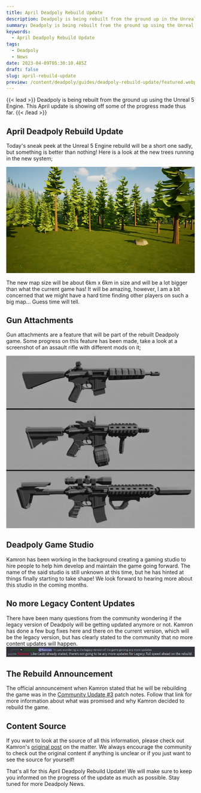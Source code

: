 ```yaml
---
title: April Deadpoly Rebuild Update
description: Deadpoly is being rebuilt from the ground up in the Unreal 5 Engine. This update is the April Deadpoly Rebuild Update of progress.
summary: Deadpoly is being rebuilt from the ground up using the Unreal 5 Engine. This April Deadpoly Rebuild Update is showing off some of the progress made thus far.
keywords: 
  - April Deadpoly Rebuild Update
tags:
  - Deadpoly
  - News
date: 2023-04-09T05:30:10.485Z
draft: false
slug: april-rebuild-update
preview: /content/deadpoly/guides/deadpoly-rebuild-update/featured.webp
---
```



{{< lead >}}
Deadpoly is being rebuilt from the ground up using the Unreal 5 Engine. This April update is showing off some of the progress made thus far. 
{{< /lead >}}

## April Deadpoly Rebuild Update
Today's sneak peek at the Unreal 5 Engine rebuild will be a short one sadly, but something is better than nothing! Here is a look at the new trees running in the new system;

![Deadpoly April Rebuild](featured.webp)

The new map size will be about 6km x 6km in size and will be a lot bigger than what the current game has! It will be amazing, however, I am a bit concerned that we might have a hard time finding other players on such a big map... Guess time will tell.

## Gun Attachments
Gun attachments are a feature that will be part of the rebuilt Deadpoly game. Some progress on this feature has been made, take a look at a screenshot of an assault rifle with different mods on it;

![Deadpoly April Rebuild Gun Attachments](img/guns.webp)

## Deadpoly Game Studio
Kamron has been working in the background creating a gaming studio to hire people to help him develop and maintain the game going forward. The name of the said studio is still unknown at this time, but he has hinted at things finally starting to take shape! We look forward to hearing more about this studio in the coming months.

## No more Legacy Content Updates
There have been many questions from the community wondering if the legacy version of Deadpoly will be getting updated anymore or not. Kamron has done a few bug fixes here and there on the current version, which will be the legacy version, but has clearly stated to the community that no more content updates will happen. 
![Deadpoly April Rebuild Discord Message](img/discord.webp)

## The Rebuild Announcement
The official announcement when Kamron stated that he will be rebuilding the game was in the [Community Update #3](https://store.steampowered.com/news/app/1621070/view/3705938838428060529) patch notes. Follow that link for more information about what was promised and why Kamron decided to rebuild the game.

## Content Source
If you want to look at the source of all this information, please check out Kamron's [original post](https://store.steampowered.com/news/app/1621070/view/3681170860467962673) on the matter. We always encourage the community to check out the original content if anything is unclear or if you just want to see the source for yourself!

That's all for this April Deadpoly Rebuild Update! We will make sure to keep you informed on the progress of the update as much as possible. Stay tuned for more Deadpoly News. 
